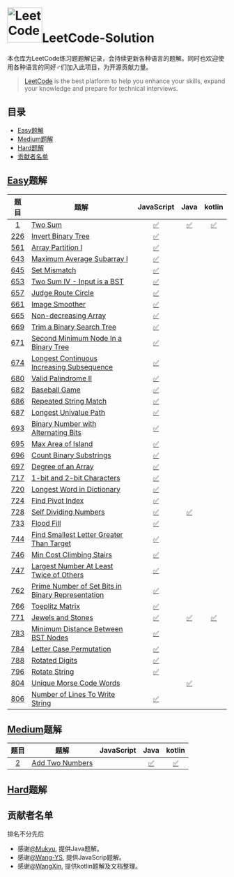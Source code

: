 # <img src="./src/res/img/logo.gif" alt="LeetCode-Solution" width="80" height="80" align="bottom"/>LeetCode-Solution
本仓库为LeetCode练习题题解记录，会持续更新各种语言的题解。同时也欢迎使用各种语言的同好♂们加入此项目，为开源贡献力量。

> [LeetCode](https://leetcode.com/) is the best platform to help you enhance your skills, expand your knowledge and prepare for technical interviews.

## 目录
- [Easy题解](#Easy题解)
- [Medium题解](#Medium题解)
- [Hard题解](#Hard题解)
- [贡献者名单](#贡献者名单)

## [Easy](https://leetcode.com/problemset/all/?difficulty=Easy)题解
|         题目         | 题解                                                         | JavaScript   |     Java       | kotlin           | 
| :-----------------: | ------------------------------------------------------------ | :----------: | :------------: | :---------------:|
| [1][1-question]     | [Two Sum][1-tips]                                            |  [✅][1-js]  | [✅][1-java]   | [✅][1-kotlin]   |   
| [226][226-question] | [Invert Binary Tree][226-tips]                               | [✅][226-js] |                |                  | 
| [561][561-question] | [Array Partition I][561-tips]                                | [✅][561-js] |                |                  | 
| [643][643-question] | [Maximum Average Subarray I][643-tips]                       | [✅][643-js] |                |                  | 
| [645][645-question] | [Set Mismatch][645-tips]                                     | [✅][645-js] |                |                  | 
| [653][653-question] | [Two Sum IV - Input is a BST][653-tips]                      | [✅][653-js] |                |                  | 
| [657][657-question] | [Judge Route Circle][657-tips]                               | [✅][657-js] |                |                  | 
| [661][661-question] | [Image Smoother][661-tips]                                   | [✅][661-js] |                |                  | 
| [665][665-question] | [Non-decreasing Array][665-tips]                             | [✅][665-js] |                |                  | 
| [669][669-question] | [Trim a Binary Search Tree][669-tips]                        | [✅][669-js] |                |                  | 
| [671][671-question] | [Second Minimum Node In a Binary Tree][671-tips]             | [✅][671-js] |                |                  | 
| [674][674-question] | [Longest Continuous Increasing Subsequence][674-tips]        | [✅][674-js] |                |                  | 
| [680][680-question] | [Valid Palindrome II][680-tips]                              | [✅][680-js] |                |                  | 
| [682][682-question] | [Baseball Game][682-tips]                                    | [✅][682-js] |                |                  | 
| [686][686-question] | [Repeated String Match][686-tips]                            | [✅][686-js] |                |                  | 
| [687][687-question] | [Longest Univalue Path][687-tips]                            | [✅][687-js] |                |                  | 
| [693][693-question] | [Binary Number with Alternating Bits][693-tips]              | [✅][693-js] |                |                  | 
| [695][695-question] | [Max Area of Island][695-tips]                               | [✅][695-js] |                |                  | 
| [696][696-question] | [Count Binary Substrings][696-tips]                          | [✅][696-js] |                |                  | 
| [697][697-question] | [Degree of an Array][697-tips]                               | [✅][697-js] |                |                  | 
| [717][717-question] | [1-bit and 2-bit Characters][717-tips]                       | [✅][717-js] |                |                  | 
| [720][720-question] | [Longest Word in Dictionary][720-tips]                       | [✅][720-js] |                |                  | 
| [724][724-question] | [Find Pivot Index][724-tips]                                 | [✅][724-js] |                |                  | 
| [728][728-question] | [Self Dividing Numbers][728-tips]                            | [✅][728-js] | [✅][728-java] |                  | 
| [733][733-question] | [Flood Fill][733-tips]                                       | [✅][733-js] |                |                  | 
| [744][744-question] | [Find Smallest Letter Greater Than Target][744-tips]         | [✅][744-js] |                |                  | 
| [746][746-question] | [Min Cost Climbing Stairs][746-tips]                         | [✅][746-js] |                |                  | 
| [747][747-question] | [Largest Number At Least Twice of Others][747-tips]          | [✅][747-js] |                |                  | 
| [762][762-question] | [Prime Number of Set Bits in Binary Representation][762-tips]| [✅][762-js] |                |                  | 
| [766][766-question] | [Toeplitz Matrix][766-tips]                                  | [✅][766-js] |                |                  | 
| [771][771-question] | [Jewels and Stones][771-tips]                                | [✅][771-js] | [✅][771-java] | [✅][771-kotlin] |
| [783][783-question] | [Minimum Distance Between BST Nodes][783-tips]               | [✅][783-js] |                |                  |
| [784][784-question] | [Letter Case Permutation][784-tips]                          | [✅][784-js] |                |                  |
| [788][788-question] | [Rotated Digits][788-tips]                                   | [✅][788-js] |                |                  |
| [796][796-question] | [Rotate String][796-tips]                                    | [✅][796-js] |                |                  |
| [804][804-question] | [Unique Morse Code Words][804-tips]                          |              | [✅][804-java] |                  |
| [806][806-question] | [Number of Lines To Write String][806-tips]                  | [✅][806-js] |                |                  |

## [Medium](https://leetcode.com/problemset/all/?difficulty=Medium)题解
|         题目         | 题解                                   | JavaScript     | Java         |    kotlin      |
| :-----------------: | -------------------------------------- | :------------: | :----------: | :------------: |
| [2][2-question]     | [Add Two Numbers][2-tips]              |                | [✅][2-java] |  [✅][2-kotlin] |


## [Hard](https://leetcode.com/problemset/all/?difficulty=Hard)题解

## 贡献者名单
排名不分先后
- 感谢[@Mukyu](https://github.com/Mukyu), 提供Java题解。
- 感谢[@Wang-YS](https://github.com/Wang-YS), 提供JavaScrip题解。
- 感谢[@WangXin](https://github.com/relish-wang), 提供kotlin题解及文档整理。


[logo]: ./res/img/logo.gif

[1-question]: https://leetcode.com/problems/two-sum/description/
[2-question]: https://leetcode.com/problems/add-two-numbers/description/
[226-question]: https://leetcode.com/problems/invert-binary-tree/
[561-question]: https://leetcode.com/problems/array-partition-i/
[643-question]: https://leetcode.com/problems/maximum-average-subarray-i/
[645-question]: https://leetcode.com/problems/set-mismatch/
[653-question]: https://leetcode.com/problems/two-sum-iv-input-is-a-bst/
[657-question]: https://leetcode.com/problems/judge-route-circle/
[661-question]: https://leetcode.com/problems/image-smoother/
[665-question]: https://leetcode.com/problems/non-decreasing-array/
[669-question]: https://leetcode.com/problems/trim-a-binary-search-tree/
[671-question]: https://leetcode.com/problems/second-minimum-node-in-a-binary-tree/
[674-question]: https://leetcode.com/problems/longest-continuous-increasing-subsequence/
[680-question]: https://leetcode.com/problems/valid-palindrome-ii/
[682-question]: https://leetcode.com/problems/baseball-game/
[686-question]: https://leetcode.com/problems/repeated-string-match/
[687-question]: https://leetcode.com/problems/longest-univalue-path/
[693-question]: https://leetcode.com/problems/binary-number-with-alternating-bits/
[695-question]: https://leetcode.com/problems/max-area-of-island/
[696-question]: https://leetcode.com/problems/count-binary-substrings/
[697-question]: https://leetcode.com/problems/degree-of-an-array/
[717-question]: https://leetcode.com/problems/1-bit-and-2-bit-characters/
[720-question]: https://leetcode.com/problems/longest-word-in-dictionary/
[728-question]: https://leetcode.com/problems/self-dividing-numbers/description/
[724-question]: https://leetcode.com/problems/find-pivot-index/
[733-question]: https://leetcode.com/problems/flood-fill/
[744-question]: https://leetcode.com/problems/find-smallest-letter-greater-than-target/
[746-question]: https://leetcode.com/problems/min-cost-climbing-stairs/
[747-question]: https://leetcode.com/problems/largest-number-at-least-twice-of-others/
[762-question]: https://leetcode.com/problems/prime-number-of-set-bits-in-binary-representation/
[766-question]: https://leetcode.com/problems/toeplitz-matrix/description/
[771-question]: https://leetcode.com/problems/jewels-and-stones/description/
[783-question]: https://leetcode.com/problems/minimum-distance-between-bst-nodes/
[784-question]: https://leetcode.com/problems/letter-case-permutation/description/
[788-question]: https://leetcode.com/problems/rotated-digits/
[796-question]: https://leetcode.com/problems/rotate-string/
[804-question]: https://leetcode.com/problems/unique-morse-code-words/description/
[806-question]: https://leetcode.com/problems/number-of-lines-to-write-string/

[1-tips]: ./tips/1/README.md
[2-tips]: ./tips/2/README.md
[226-tips]: ./tips/226/README.md
[561-tips]: ./tips/561/README.md
[643-tips]: ./tips/643/README.md
[645-tips]: ./tips/645/README.md
[653-tips]: ./tips/653/README.md
[657-tips]: ./tips/657/README.md
[661-tips]: ./tips/661/README.md
[665-tips]: ./tips/665/README.md
[669-tips]: ./tips/669/README.md
[671-tips]: ./tips/671/README.md
[674-tips]: ./tips/674/README.md
[680-tips]: ./tips/680/README.md
[682-tips]: ./tips/682/README.md
[686-tips]: ./tips/686/README.md
[687-tips]: ./tips/687/README.md
[693-tips]: ./tips/693/README.md
[695-tips]: ./tips/695/README.md
[696-tips]: ./tips/696/README.md
[697-tips]: ./tips/697/README.md
[717-tips]: ./tips/717/README.md
[720-tips]: ./tips/720/README.md
[724-tips]: ./tips/724/README.md
[728-tips]: ./tips/728/README.md
[733-tips]: ./tips/733/README.md
[744-tips]: ./tips/744/README.md
[746-tips]: ./tips/746/README.md
[747-tips]: ./tips/747/README.md
[762-tips]: ./tips/762/README.md
[766-tips]: ./tips/766/README.md
[771-tips]: ./tips/771/README.md
[783-tips]: ./tips/783/README.md
[784-tips]: ./tips/784/README.md
[788-tips]: ./tips/788/README.md
[796-tips]: ./tips/796/README.md
[804-tips]: ./tips/804/README.md
[806-tips]: ./tips/806/README.md

[1-js]: ./src/_1/Solution.js
[226-js]: ./src/_226/Solution.js
[561-js]: ./src/_561/Solution.js
[643-js]: ./src/_643/Solution.js
[645-js]: ./src/_645/Solution.js
[653-js]: ./src/_653/Solution.js
[657-js]: ./src/_657/Solution.js
[661-js]: ./src/_661/Solution.js
[665-js]: ./src/_665/Solution.js
[669-js]: ./src/_669/Solution.js
[671-js]: ./src/_671/Solution.js
[674-js]: ./src/_674/Solution.js
[680-js]: ./src/_680/Solution.js
[682-js]: ./src/_682/Solution.js
[686-js]: ./src/_686/Solution.js
[687-js]: ./src/_687/Solution.js
[693-js]: ./src/_693/Solution.js
[695-js]: ./src/_695/Solution.js
[696-js]: ./src/_696/Solution.js
[697-js]: ./src/_697/Solution.js
[717-js]: ./src/_717/Solution.js
[720-js]: ./src/_720/Solution.js
[724-js]: ./src/_724/Solution.js
[728-js]: ./src/_728/Solution.js
[733-js]: ./src/_733/Solution.js
[744-js]: ./src/_744/Solution.js
[746-js]: ./src/_746/Solution.js
[747-js]: ./src/_747/Solution.js
[762-js]: ./src/_762/Solution.js
[766-js]: ./src/_766/Solution.js
[771-js]: ./src/_771/Solution.js
[783-js]: ./src/_783/Solution.js
[784-js]: ./src/_784/Solution.js
[788-js]: ./src/_788/Solution.js
[796-js]: ./src/_796/Solution.js
[806-js]: ./src/_806/Solution.js

[1-java]: ./src/_1/Solution.java
[2-java]: ./src/_2/Solution.java
[728-java]: ./src/_728/Solution.java
[771-java]: ./src/_771/Solution.java
[804-java]: ./src/_804/Solution.java

[1-kotlin]: ./src/_1/kotlin/Solution.kt
[2-kotlin]: ./src/_2/kotlin/Solution.kt
[771-kotlin]: ./src/_771/kotlin/Solution.kt
